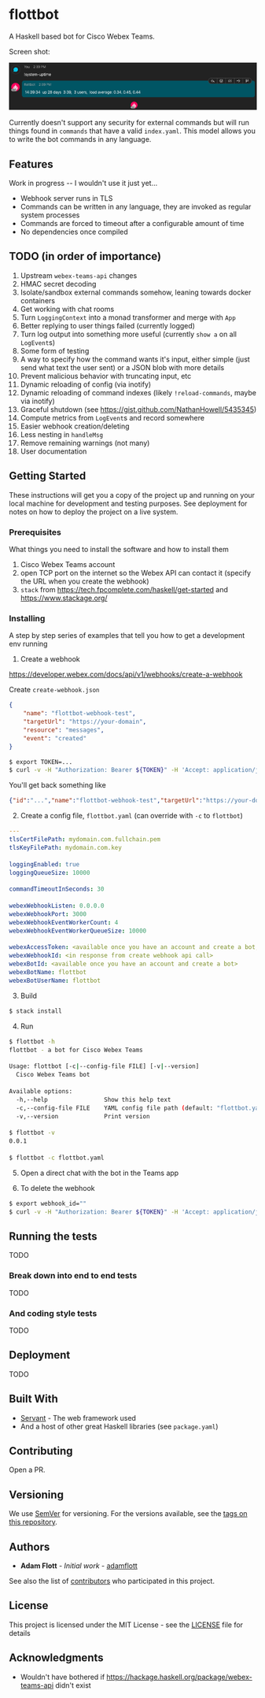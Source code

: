 # flottbot

A Haskell based bot for Cisco Webex Teams.

Screen shot:

![screenshot](flottbot-screenshot.png)

Currently doesn't support any security for external commands but will run things
found in `commands` that have a valid `index.yaml`. This model allows you to
write the bot commands in any language.

## Features

Work in progress -- I wouldn't use it just yet...

* Webhook server runs in TLS
* Commands can be written in any language, they are invoked as regular system processes
* Commands are forced to timeout after a configurable amount of time
* No dependencies once compiled

## TODO (in order of importance)

1. Upstream `webex-teams-api` changes
1. HMAC secret decoding
1. Isolate/sandbox external commands somehow, leaning towards docker containers
1. Get working with chat rooms
1. Turn `LoggingContext` into a monad transformer and merge with `App`
1. Better replying to user things failed (currently logged)
1. Turn log output into something more useful (currently `show a` on all `LogEvent`s)
1. Some form of testing
1. A way to specify how the command wants it's input, either simple (just send what text the user sent) or a JSON blob with more details
1. Prevent malicious behavior with truncating input, etc
1. Dynamic reloading of config (via inotify)
1. Dynamic reloading of command indexes (likely `!reload-commands`, maybe via inotify)
1. Graceful shutdown (see https://gist.github.com/NathanHowell/5435345)
1. Compute metrics from `LogEvent`s and record somewhere
1. Easier webhook creation/deleting
1. Less nesting in `handleMsg`
1. Remove remaining warnings (not many)
1. User documentation

## Getting Started

These instructions will get you a copy of the project up and running on your local machine for development and testing purposes. See deployment for notes on how to deploy the project on a live system.

### Prerequisites

What things you need to install the software and how to install them

1. Cisco Webex Teams account
2. open TCP port on the internet so the Webex API can contact it (specify the URL when you create the webhook)
3. `stack` from https://tech.fpcomplete.com/haskell/get-started and https://www.stackage.org/

### Installing

A step by step series of examples that tell you how to get a development env running

1. Create a webhook

https://developer.webex.com/docs/api/v1/webhooks/create-a-webhook

Create `create-webhook.json`
```json
{
    "name": "flottbot-webhook-test",
    "targetUrl": "https://your-domain",
    "resource": "messages",
    "event": "created"
}
```

```sh
$ export TOKEN=...
$ curl -v -H "Authorization: Bearer ${TOKEN}" -H 'Accept: application/json' -H 'Content-Type: application/json' -d @create-webhook.json https://api.ciscospark.com/v1/webhooks
```

You'll get back something like
```json
{"id":"...","name":"flottbot-webhook-test","targetUrl":"https://your-domain","resource":"messages","event":"created","orgId":"...","createdBy":"...","appId":"...","ownedBy":"creator","status":"active","created":"2020-02-08T22:49:20.765Z"}
```

2. Create a config file, `flottbot.yaml` (can override with `-c` to `flottbot`)

```yaml
---
tlsCertFilePath: mydomain.com.fullchain.pem
tlsKeyFilePath: mydomain.com.key

loggingEnabled: true
loggingQueueSize: 10000

commandTimeoutInSeconds: 30

webexWebhookListen: 0.0.0.0
webexWebhookPort: 3000
webexWebhookEventWorkerCount: 4
webexWebhookEventWorkerQueueSize: 10000

webexAccessToken: <available once you have an account and create a bot, don't share this>
webexWebhookId: <in response from create webhook api call>
webexBotId: <available once you have an account and create a bot>
webexBotName: flottbot
webexBotUserName: flottbot
```

3. Build

```sh
$ stack install
```

4. Run

```sh
$ flottbot -h
flottbot - a bot for Cisco Webex Teams

Usage: flottbot [-c|--config-file FILE] [-v|--version]
  Cisco Webex Teams bot

Available options:
  -h,--help                Show this help text
  -c,--config-file FILE    YAML config file path (default: "flottbot.yaml")
  -v,--version             Print version

$ flottbot -v
0.0.1

$ flottbot -c flottbot.yaml
```

5. Open a direct chat with the bot in the Teams app


6. To delete the webhook

```sh
$ export webhook_id=""
$ curl -v -H "Authorization: Bearer ${TOKEN}" -H 'Accept: application/json' -H 'Content-Type: application/json' -X DELETE https://api.ciscospark.com/v1/webhooks/$webhook_id
```


## Running the tests

TODO

### Break down into end to end tests

TODO

### And coding style tests

TODO

## Deployment

TODO

## Built With

* [Servant](http://docs.servant.dev/) - The web framework used
* And a host of other great Haskell libraries (see `package.yaml`)

## Contributing

Open a PR.

## Versioning

We use [SemVer](http://semver.org/) for versioning. For the versions available, see the [tags on this repository](https://github.com/adamflott/flottbot/tags).

## Authors

* **Adam Flott** - *Initial work* - [adamflott](https://github.com/adamflott)

See also the list of [contributors](https://github.com/adamflott/flottbot/contributors) who participated in this project.

## License

This project is licensed under the MIT License - see the [LICENSE](LICENSE) file for details

## Acknowledgments

* Wouldn't have bothered if https://hackage.haskell.org/package/webex-teams-api didn't exist
